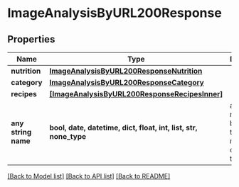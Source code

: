 # ImageAnalysisByURL200Response



## Properties
Name | Type | Description | Notes
------------ | ------------- | ------------- | -------------
**nutrition** | [**ImageAnalysisByURL200ResponseNutrition**](ImageAnalysisByURL200ResponseNutrition.md) |  | 
**category** | [**ImageAnalysisByURL200ResponseCategory**](ImageAnalysisByURL200ResponseCategory.md) |  | 
**recipes** | [**[ImageAnalysisByURL200ResponseRecipesInner]**](ImageAnalysisByURL200ResponseRecipesInner.md) |  | 
**any string name** | **bool, date, datetime, dict, float, int, list, str, none_type** | any string name can be used but the value must be the correct type | [optional]

[[Back to Model list]](../README.md#documentation-for-models) [[Back to API list]](../README.md#documentation-for-api-endpoints) [[Back to README]](../README.md)


